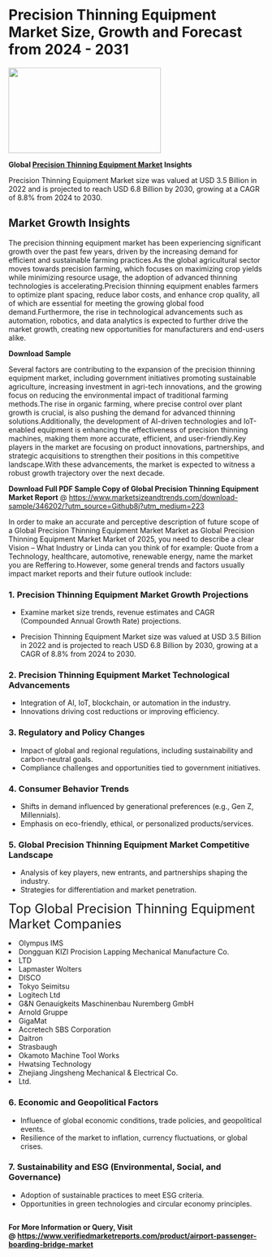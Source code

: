 <H1>Precision Thinning Equipment Market Size, Growth and Forecast from 2024 - 2031</H1><img class="aligncenter size-medium wp-image-584254" src="https://thirdeyenews.in/wp-content/uploads/2024/09/Global-Market-Research-300x168.jpeg" alt="" width="300" height="168" /><p><strong>Global&nbsp;<a href="https://www.marketsizeandtrends.com/download-sample/346202/?utm_source=Github8j?utm_medium=223">Precision Thinning Equipment Market</a> Insights</strong></p><p>Precision Thinning Equipment Market size was valued at USD 3.5 Billion in 2022 and is projected to reach USD 6.8 Billion by 2030, growing at a CAGR of 8.8% from 2024 to 2030.</p><p><h2>Market Growth Insights</h2> <p>The precision thinning equipment market has been experiencing significant growth over the past few years, driven by the increasing demand for efficient and sustainable farming practices.As the global agricultural sector moves towards precision farming, which focuses on maximizing crop yields while minimizing resource usage, the adoption of advanced thinning technologies is accelerating.Precision thinning equipment enables farmers to optimize plant spacing, reduce labor costs, and enhance crop quality, all of which are essential for meeting the growing global food demand.Furthermore, the rise in technological advancements such as automation, robotics, and data analytics is expected to further drive the market growth, creating new opportunities for manufacturers and end-users alike.</p> <p><strong>Download Sample</strong></p> <p>Several factors are contributing to the expansion of the precision thinning equipment market, including government initiatives promoting sustainable agriculture, increasing investment in agri-tech innovations, and the growing focus on reducing the environmental impact of traditional farming methods.The rise in organic farming, where precise control over plant growth is crucial, is also pushing the demand for advanced thinning solutions.Additionally, the development of AI-driven technologies and IoT-enabled equipment is enhancing the effectiveness of precision thinning machines, making them more accurate, efficient, and user-friendly.Key players in the market are focusing on product innovations, partnerships, and strategic acquisitions to strengthen their positions in this competitive landscape.With these advancements, the market is expected to witness a robust growth trajectory over the next decade.</p> <p><span class=""><strong>Download Full PDF Sample Copy of Global Precision Thinning Equipment Market Report</strong> @ <a href="https://www.marketsizeandtrends.com/download-sample/346202/?utm_source=Github8j?utm_medium=223" target="_blank">https://www.marketsizeandtrends.com/download-sample/346202/?utm_source=Github8j?utm_medium=223</a></span></p><p>In order to make an accurate and perceptive description of future scope of a Global&nbsp;Precision Thinning Equipment Market Market as Global&nbsp;Precision Thinning Equipment Market Market of 2025, you need to describe a clear Vision &ndash; What Industry or Linda can you think of for example: Quote from a Technology, healthcare, automotive, renewable energy, name the market you are Reffering to.However, some general trends and factors usually impact market reports and their future outlook include:</p><h3>1.&nbsp;<strong>Precision Thinning Equipment Market Growth Projections</strong></h3><ul><li>Examine market size trends, revenue estimates and CAGR (Compounded Annual Growth Rate) projections.</li><li><p>Precision Thinning Equipment Market size was valued at USD 3.5 Billion in 2022 and is projected to reach USD 6.8 Billion by 2030, growing at a CAGR of 8.8% from 2024 to 2030.</p></li></ul><h3>2.&nbsp;<strong>Precision Thinning Equipment Market Technological Advancements</strong></h3><ul><li>Integration of AI, IoT, blockchain, or automation in the industry.</li><li>Innovations driving cost reductions or improving efficiency.</li></ul><h3>3.&nbsp;<strong>Regulatory and Policy Changes</strong></h3><ul><li>Impact of global and regional regulations, including sustainability and carbon-neutral goals.</li><li>Compliance challenges and opportunities tied to government initiatives.</li></ul><h3>4.&nbsp;<strong>Consumer Behavior Trends</strong></h3><ul><li>Shifts in demand influenced by generational preferences (e.g., Gen Z, Millennials).</li><li>Emphasis on eco-friendly, ethical, or personalized products/services.</li></ul><h3>5.&nbsp;<strong>Global Precision Thinning Equipment Market Competitive Landscape</strong></h3><ul><li>Analysis of key players, new entrants, and partnerships shaping the industry.</li><li>Strategies for differentiation and market penetration.</li></ul><p data-pm-slice="1 1 []"><span style="color: inherit; font-family: inherit; font-size: 25px;">Top Global Precision Thinning Equipment Market Companies</span></p><div class="" data-test-id=""><p><li>Olympus IMS</li><li> Dongguan KIZI Procision Lapping Mechanical Manufacture Co.</li><li>LTD</li><li> Lapmaster Wolters</li><li> DISCO</li><li> Tokyo Seimitsu</li><li> Logitech Ltd</li><li> G&N Genauigkeits Maschinenbau Nuremberg GmbH</li><li> Arnold Gruppe</li><li> GigaMat</li><li> Accretech SBS Corporation</li><li> Daitron</li><li> Strasbaugh</li><li> Okamoto Machine Tool Works</li><li> Hwatsing Technology</li><li> Zhejiang Jingsheng Mechanical & Electrical Co.</li><li>Ltd.</li></p></div><h3>6.&nbsp;<strong>Economic and Geopolitical Factors</strong></h3><ul><li>Influence of global economic conditions, trade policies, and geopolitical events.</li><li>Resilience of the market to inflation, currency fluctuations, or global crises.</li></ul><h3>7.&nbsp;<strong>Sustainability and ESG (Environmental, Social, and Governance)</strong></h3><ul><li>Adoption of sustainable practices to meet ESG criteria.</li><li>Opportunities in green technologies and circular economy principles.</li></ul><h2><strong style="font-size: 14px;">For More Information or Query, Visit @&nbsp;</strong><a style="background-color: #ffffff; font-size: 14px;" href="https://www.marketsizeandtrends.com/report/precision-thinning-equipment-market/" target="_blank">https://www.verifiedmarketreports.com/product/airport-passenger-boarding-bridge-market</a></h2>